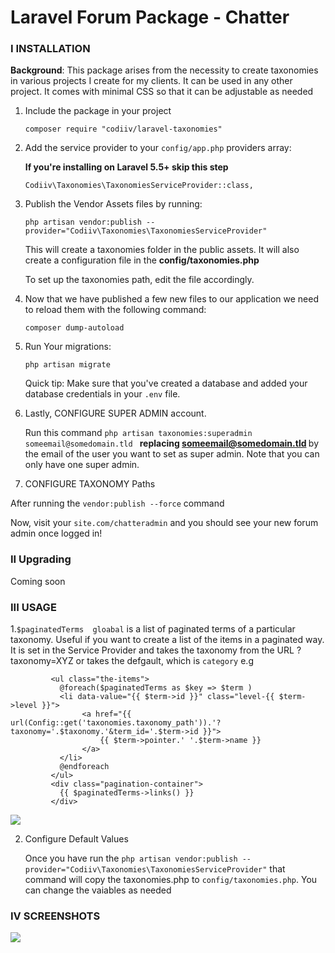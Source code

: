 # Laravel Forum Package - Chatter

### I INSTALLATION

<strong>Background</strong>: This package arises from the necessity to create taxonomies in various projects I create for my clients. It can be used in any other project. It comes with minimal CSS so that it can be adjustable as needed

1. Include the package in your project

    ```
    composer require "codiiv/laravel-taxonomies"
    
    ```

2. Add the service provider to your `config/app.php` providers array:

   **If you're installing on Laravel 5.5+ skip this step**

    ```
    Codiiv\Taxonomies\TaxonomiesServiceProvider::class,
    ```

3. Publish the Vendor Assets files by running:

    ```
    php artisan vendor:publish --provider="Codiiv\Taxonomies\TaxonomiesServiceProvider"

    ```

    This will create a taxonomies folder in the public assets. It will also create a configuration file in the <strong>config/taxonomies.php</strong>

    To set up the taxonomies path, edit the file accordingly.


4. Now that we have published a few new files to our application we need to reload them with the following command:

    ```
    composer dump-autoload
    ```

5. Run Your migrations:

    ```
    php artisan migrate

    ```

    Quick tip: Make sure that you've created a database and added your database credentials in your `.env` file.

6. Lastly, CONFIGURE SUPER ADMIN account.

    Run this command `php artisan taxonomies:superadmin someemail@somedomain.tld `  <strong>replacing someemail@somedomain.tld </strong> by the email of the user you want to set  as super admin. Note that you can only have one super admin.

7. CONFIGURE TAXONOMY Paths

  After running the ``` vendor:publish --force ``` command

Now, visit your ``` site.com/chatteradmin ``` and you should see your new forum admin once logged in!

### II Upgrading

Coming soon


### III USAGE

1.``` $paginatedTerms  gloabal ``` is a list of paginated terms of a particular taxonomy. Useful if you want to create a list of the items in a paginated way.  It is set in the Service Provider and takes the taxonomy from the URL ?taxonomy=XYZ or takes the  defgault, which is ```category``` e.g 

```
         <ul class="the-items">
           @foreach($paginatedTerms as $key => $term )
           <li data-value="{{ $term->id }}" class="level-{{ $term->level }}">
                <a href="{{ url(Config::get('taxonomies.taxonomy_path')).'?taxonomy='.$taxonomy.'&term_id='.$term->id }}">
                    {{ $term->pointer.' '.$term->name }}
                </a>
           </li>
           @endforeach
         </ul>
         <div class="pagination-container">
           {{ $paginatedTerms->links() }}
         </div>

```
![](https://raw.githubusercontent.com/codiiv/laravel-taxonomies/master/screenshot2.png)

2. Configure Default Values

    Once you have run the ``` php artisan vendor:publish --provider="Codiiv\Taxonomies\TaxonomiesServiceProvider" ``` that command will copy the taxonomies.php  to  ``` config/taxonomies.php ```. You can change the vaiables as needed


### IV SCREENSHOTS

![](https://raw.githubusercontent.com/codiiv/laravel-taxonomies/master/screenshot1.png)

